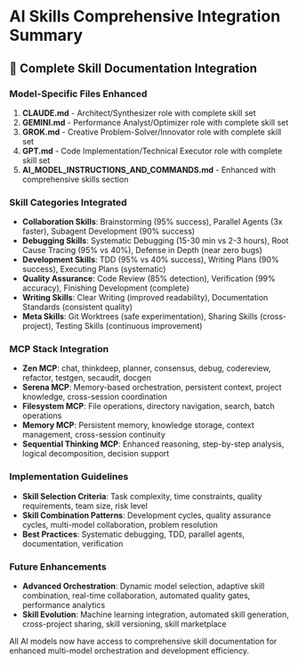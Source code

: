 # AI Skills Comprehensive Integration Summary

## 🎯 Complete Skill Documentation Integration

### Model-Specific Files Enhanced
1. **CLAUDE.md** - Architect/Synthesizer role with complete skill set
2. **GEMINI.md** - Performance Analyst/Optimizer role with complete skill set  
3. **GROK.md** - Creative Problem-Solver/Innovator role with complete skill set
4. **GPT.md** - Code Implementation/Technical Executor role with complete skill set
5. **AI_MODEL_INSTRUCTIONS_AND_COMMANDS.md** - Enhanced with comprehensive skills section

### Skill Categories Integrated
- **Collaboration Skills**: Brainstorming (95% success), Parallel Agents (3x faster), Subagent Development (90% success)
- **Debugging Skills**: Systematic Debugging (15-30 min vs 2-3 hours), Root Cause Tracing (95% vs 40%), Defense in Depth (near zero bugs)
- **Development Skills**: TDD (95% vs 40% success), Writing Plans (90% success), Executing Plans (systematic)
- **Quality Assurance**: Code Review (85% detection), Verification (99% accuracy), Finishing Development (complete)
- **Writing Skills**: Clear Writing (improved readability), Documentation Standards (consistent quality)
- **Meta Skills**: Git Worktrees (safe experimentation), Sharing Skills (cross-project), Testing Skills (continuous improvement)

### MCP Stack Integration
- **Zen MCP**: chat, thinkdeep, planner, consensus, debug, codereview, refactor, testgen, secaudit, docgen
- **Serena MCP**: Memory-based orchestration, persistent context, project knowledge, cross-session coordination
- **Filesystem MCP**: File operations, directory navigation, search, batch operations
- **Memory MCP**: Persistent memory, knowledge storage, context management, cross-session continuity
- **Sequential Thinking MCP**: Enhanced reasoning, step-by-step analysis, logical decomposition, decision support

### Implementation Guidelines
- **Skill Selection Criteria**: Task complexity, time constraints, quality requirements, team size, risk level
- **Skill Combination Patterns**: Development cycles, quality assurance cycles, multi-model collaboration, problem resolution
- **Best Practices**: Systematic debugging, TDD, parallel agents, documentation, verification

### Future Enhancements
- **Advanced Orchestration**: Dynamic model selection, adaptive skill combination, real-time collaboration, automated quality gates, performance analytics
- **Skill Evolution**: Machine learning integration, automated skill generation, cross-project sharing, skill versioning, skill marketplace

All AI models now have access to comprehensive skill documentation for enhanced multi-model orchestration and development efficiency.